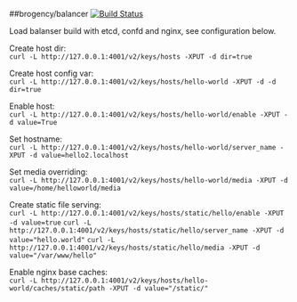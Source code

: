 ##brogency/balancer [![Build Status](https://travis-ci.org/Brogency/balancer.svg?branch=master)](https://travis-ci.org/Brogency/balancer)


Load balanser build with etcd, confd and nginx, see configuration below.

Create host dir:  
`curl -L http://127.0.0.1:4001/v2/keys/hosts -XPUT -d dir=true`

Create host config var:  
`curl -L http://127.0.0.1:4001/v2/keys/hosts/hello-world -XPUT -d -d dir=true`

Enable host:  
`curl -L http://127.0.0.1:4001/v2/keys/hosts/hello-world/enable -XPUT -d value=True `

Set hostname:  
`curl -L http://127.0.0.1:4001/v2/keys/hosts/hello-world/server_name -XPUT -d value=hello2.localhost`

Set media overriding:  
`curl -L http://127.0.0.1:4001/v2/keys/hosts/hello-world/media -XPUT -d value=/home/helloworld/media`


Create static file serving:  
`curl -L http://127.0.0.1:4001/v2/keys/hosts/static/hello/enable -XPUT -d value=true`
`curl -L http://127.0.0.1:4001/v2/keys/hosts/static/hello/server_name -XPUT -d value="hello.world"`
`curl -L http://127.0.0.1:4001/v2/keys/hosts/static/hello/media -XPUT -d value="/var/www/hello"`

Enable nginx base caches:  
`curl -L http://127.0.0.1:4001/v2/keys/hosts/hello-world/caches/static/path -XPUT -d value="/static/"`
